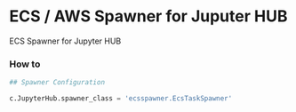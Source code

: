 # ECS / AWS Spawner for Juputer HUB
ECS Spawner for Jupyter HUB


### How to

```python
## Spawner Configuration

c.JupyterHub.spawner_class = 'ecsspawner.EcsTaskSpawner'

```
